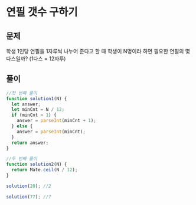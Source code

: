 # 연필 갯수 구하기

## 문제

학생 1인당 연필을 1자루씩 나누어 준다고 할 때 학생이 N명이라 하면 필요한 연필의 몇 다스일까? (1다스 = 12자루)

## 풀이

```javascript
//첫 번째 풀이
function solution1(N) {
  let answer;
  let minCnt = N / 12;
  if (minCnt > 1) {
    answer = parseInt(minCnt + 1);
  } else {
    answer = parseInt(minCnt);
  }
  return answer;
}

//두 번째 풀이
function solution2(N) {
  return Mate.ceil(N / 12);
}

solution(20); //2

solution(77); //7
```

